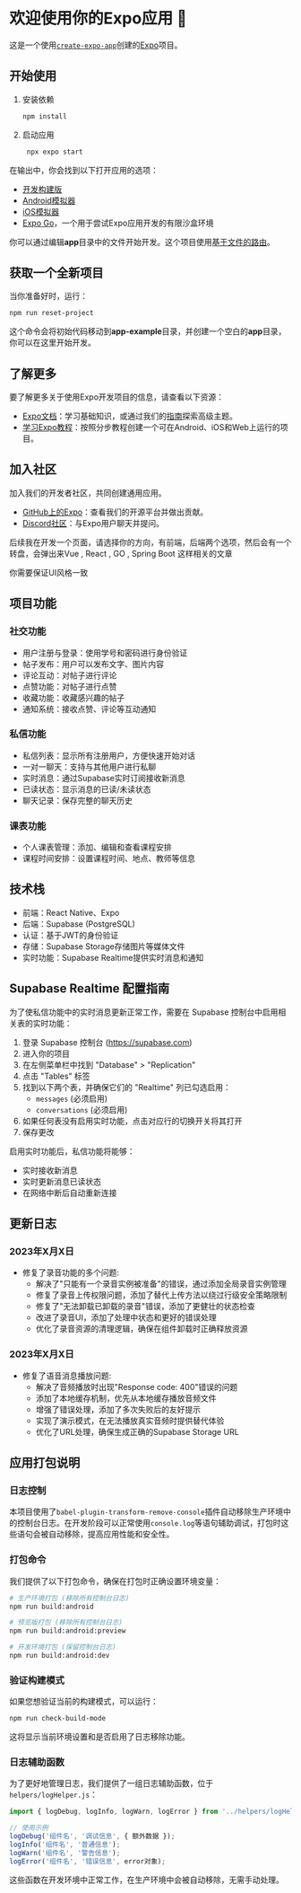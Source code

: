 # 欢迎使用你的Expo应用 👋

这是一个使用[`create-expo-app`](https://www.npmjs.com/package/create-expo-app)创建的[Expo](https://expo.dev)项目。

## 开始使用

1. 安装依赖

   ```bash
   npm install
   ```

2. 启动应用

   ```bash
    npx expo start
   ```

在输出中，你会找到以下打开应用的选项：

- [开发构建版](https://docs.expo.dev/develop/development-builds/introduction/)
- [Android模拟器](https://docs.expo.dev/workflow/android-studio-emulator/)
- [iOS模拟器](https://docs.expo.dev/workflow/ios-simulator/)
- [Expo Go](https://expo.dev/go)，一个用于尝试Expo应用开发的有限沙盒环境

你可以通过编辑**app**目录中的文件开始开发。这个项目使用[基于文件的路由](https://docs.expo.dev/router/introduction)。

## 获取一个全新项目

当你准备好时，运行：

```bash
npm run reset-project
```

这个命令会将初始代码移动到**app-example**目录，并创建一个空白的**app**目录，你可以在这里开始开发。

## 了解更多

要了解更多关于使用Expo开发项目的信息，请查看以下资源：

- [Expo文档](https://docs.expo.dev/)：学习基础知识，或通过我们的[指南](https://docs.expo.dev/guides)探索高级主题。
- [学习Expo教程](https://docs.expo.dev/tutorial/introduction/)：按照分步教程创建一个可在Android、iOS和Web上运行的项目。

## 加入社区

加入我们的开发者社区，共同创建通用应用。

- [GitHub上的Expo](https://github.com/expo/expo)：查看我们的开源平台并做出贡献。
- [Discord社区](https://chat.expo.dev)：与Expo用户聊天并提问。


后续我在开发一个页面，请选择你的方向，有前端，后端两个选项，然后会有一个转盘，会弹出来Vue , React , GO , Spring Boot 这样相关的文章

你需要保证UI风格一致

## 项目功能

### 社交功能
- 用户注册与登录：使用学号和密码进行身份验证
- 帖子发布：用户可以发布文字、图片内容
- 评论互动：对帖子进行评论
- 点赞功能：对帖子进行点赞
- 收藏功能：收藏感兴趣的帖子
- 通知系统：接收点赞、评论等互动通知

### 私信功能
- 私信列表：显示所有注册用户，方便快速开始对话
- 一对一聊天：支持与其他用户进行私聊
- 实时消息：通过Supabase实时订阅接收新消息
- 已读状态：显示消息的已读/未读状态
- 聊天记录：保存完整的聊天历史

### 课表功能
- 个人课表管理：添加、编辑和查看课程安排
- 课程时间安排：设置课程时间、地点、教师等信息

## 技术栈
- 前端：React Native、Expo
- 后端：Supabase (PostgreSQL)
- 认证：基于JWT的身份验证
- 存储：Supabase Storage存储图片等媒体文件
- 实时功能：Supabase Realtime提供实时消息和通知

## Supabase Realtime 配置指南

为了使私信功能中的实时消息更新正常工作，需要在 Supabase 控制台中启用相关表的实时功能：

1. 登录 Supabase 控制台 (https://supabase.com)
2. 进入你的项目
3. 在左侧菜单栏中找到 "Database" > "Replication"
4. 点击 "Tables" 标签
5. 找到以下两个表，并确保它们的 "Realtime" 列已勾选启用：
   - `messages` (必须启用)
   - `conversations` (必须启用)
6. 如果任何表没有启用实时功能，点击对应行的切换开关将其打开
7. 保存更改

启用实时功能后，私信功能将能够：
- 实时接收新消息
- 实时更新消息已读状态
- 在网络中断后自动重新连接

## 更新日志

### 2023年X月X日
- 修复了录音功能的多个问题:
  - 解决了"只能有一个录音实例被准备"的错误，通过添加全局录音实例管理
  - 修复了录音上传权限问题，添加了替代上传方法以绕过行级安全策略限制
  - 修复了"无法卸载已卸载的录音"错误，添加了更健壮的状态检查
  - 改进了录音UI，添加了处理中状态和更好的错误处理
  - 优化了录音资源的清理逻辑，确保在组件卸载时正确释放资源

### 2023年X月X日
- 修复了语音消息播放问题:
  - 解决了音频播放时出现"Response code: 400"错误的问题
  - 添加了本地缓存机制，优先从本地缓存播放音频文件
  - 增强了错误处理，添加了多次失败后的友好提示
  - 实现了演示模式，在无法播放真实音频时提供替代体验
  - 优化了URL处理，确保生成正确的Supabase Storage URL

## 应用打包说明

### 日志控制

本项目使用了`babel-plugin-transform-remove-console`插件自动移除生产环境中的控制台日志。在开发阶段可以正常使用`console.log`等语句辅助调试，打包时这些语句会被自动移除，提高应用性能和安全性。

### 打包命令

我们提供了以下打包命令，确保在打包时正确设置环境变量：

```bash
# 生产环境打包 (移除所有控制台日志)
npm run build:android

# 预览版打包 (移除所有控制台日志)
npm run build:android:preview

# 开发环境打包 (保留控制台日志)
npm run build:android:dev
```

### 验证构建模式

如果您想验证当前的构建模式，可以运行：

```bash
npm run check-build-mode
```

这将显示当前环境设置和是否启用了日志移除功能。

### 日志辅助函数

为了更好地管理日志，我们提供了一组日志辅助函数，位于`helpers/logHelper.js`：

```javascript
import { logDebug, logInfo, logWarn, logError } from '../helpers/logHelper';

// 使用示例
logDebug('组件名', '调试信息', { 额外数据 });
logInfo('组件名', '普通信息');
logWarn('组件名', '警告信息');
logError('组件名', '错误信息', error对象);
```

这些函数在开发环境中正常工作，在生产环境中会被自动移除，无需手动处理。